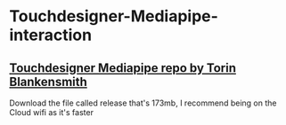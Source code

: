 # Touchdesigner-Mediapipe-interaction

## [Touchdesigner Mediapipe repo by Torin Blankensmith](https://github.com/torinmb/mediapipe-touchdesigner/releases/tag/v0.4.2) 
Download the file called release that's 173mb, I recommend being on the Cloud wifi as it's faster

